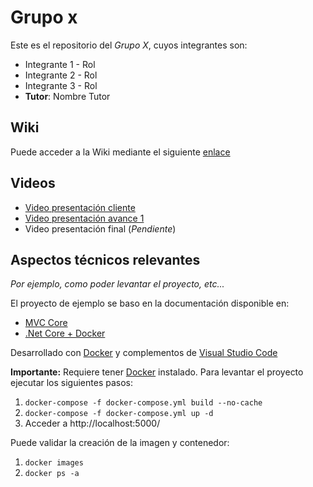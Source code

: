 # Grupo x

Este es el repositorio del *Grupo X*, cuyos integrantes son:

* Integrante 1 - Rol
* Integrante 2 - Rol
* Integrante 3 - Rol
* **Tutor**: Nombre Tutor

## Wiki

Puede acceder a la Wiki mediante el siguiente [enlace](https://gitlab.labcomp.cl/wladimir.ormazabal.ex/pruebas-asignatura/-/wikis/inicio)

## Videos

* [Video presentación cliente](https://youtu.be/oS3KH8nr_Ec)
* [Video presentación avance 1](https://youtu.be/oS3KH8nr_Ec)
* Video presentación final (*Pendiente*)

## Aspectos técnicos relevantes

*Por ejemplo, como poder levantar el proyecto, etc...*

El proyecto de ejemplo se baso en la documentación disponible en:

* [MVC Core](https://docs.microsoft.com/en-us/aspnet/core/tutorials/first-mvc-app/start-mvc?view=aspnetcore-5.0&tabs=visual-studio-code)
* [.Net Core + Docker](https://code.visualstudio.com/docs/containers/quickstart-aspnet-core)

Desarrollado con [Docker](https://www.docker.com/) y complementos de [Visual Studio Code](https://code.visualstudio.com/)

**Importante:** Requiere tener [Docker](https://www.docker.com/) instalado. Para levantar el proyecto ejecutar los siguientes pasos:
1. ```docker-compose -f docker-compose.yml build --no-cache```
2. ```docker-compose -f docker-compose.yml up -d```
3. Acceder a http://localhost:5000/

Puede validar la creación de la imagen y contenedor:

1. ```docker images```
2. ```docker ps -a```
